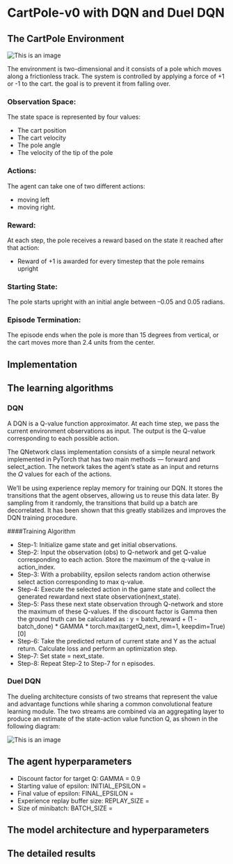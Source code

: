 # CartPole-v0 with DQN and Duel DQN
## The CartPole Environment
![This is an image](https://thumbs.gfycat.com/WelllitLawfulCero-size_restricted.gif?fbclid=IwAR1XY0ZgmXoXMUHw2psYapNg4Hu274Hhs0B3X9lc8ONNmcgUn0aFOFSwCMY)


The environment is two-dimensional and it consists of a pole which moves along 
a frictionless track. The system is controlled by applying a force of +1 or -1 
to the cart.
the goal is to prevent it from falling over.
### Observation Space:
The state space is represented by four values: 
- The cart position
- The cart velocity
- The pole angle 
- The velocity of the tip of the pole
### Actions:
The agent can take one of two different actions:
- moving left
- moving right.
### Reward:
At each step, the pole receives a reward based on the state it reached after that action:
- Reward of +1 is awarded for every timestep that the pole remains upright
### Starting State:
The pole starts upright with an initial angle between –0.05 and 0.05 radians.
### Episode Termination:
The episode ends when the pole is more than 15 degrees from vertical, or the cart moves more than 2.4 units from the center.
## Implementation

## The learning algorithms
### DQN
A DQN is a Q-value function approximator. At each time step, we pass the current environment observations as input. The output is the Q-value corresponding to each possible action.

The QNetwork class implementation consists of a simple neural network implemented in PyTorch that has two main methods — forward and select_action. The network takes the agent’s state as an input and returns the 𝑄 values for each of the actions. 

We’ll be using experience replay memory for training our DQN. It stores the transitions that the agent observes, allowing us to reuse this data later. By sampling from it randomly, the transitions that build up a batch are decorrelated. It has been shown that this greatly stabilizes and improves the DQN training procedure.


####Training Algorithm
- Step-1: Initialize game state and get initial observations.
- Step-2: Input the observation (obs) to Q-network and get Q-value corresponding to each action. Store the maximum of the q-value in action_index.
- Step-3: With a probability, epsilon selects random action otherwise select action corresponding to max q-value. 
- Step-4: Execute the selected action in the game state and collect the generated rewardand next state observation(next_state).
- Step-5: Pass these next state observation through Q-network and store the maximum of these Q-values. If the discount factor is Gamma then the ground truth can be calculated   as : y = batch_reward + (1 - batch_done) * GAMMA * torch.max(targetQ_next, dim=1, keepdim=True)[0]
- Step-6: Take the predicted return of current state and Y as the actual return. Calculate loss and perform an optimization step.
- Step-7: Set state = next_state.
- Step-8: Repeat Step-2 to Step-7 for n episodes.

### Duel DQN
The dueling architecture consists of two streams that represent the value and advantage functions while sharing a common convolutional feature learning module.
The two streams are combined via an aggregating layer to produce an estimate of the state-action value function Q, as shown in the following diagram:

![This is an image](https://static.packt-cdn.com/products/9781788621755/graphics/995fbe60-e65c-4bd3-823a-54792a51fbe3.png)
## The agent hyperparameters
- Discount factor for target Q: GAMMA = 0.9   
- Starting value of epsilon: INITIAL_EPSILON =  
- Final value of epsilon: FINAL_EPSILON =  
- Experience replay buffer size: REPLAY_SIZE =  
- Size of minibatch: BATCH_SIZE =  

## The model architecture and hyperparameters

## The detailed results
